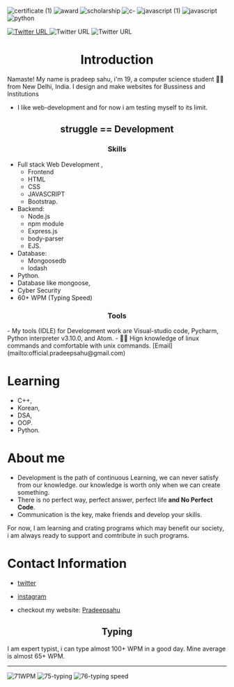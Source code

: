 
![certificate (1)](https://user-images.githubusercontent.com/94203408/172693042-b71697bf-cf00-4cc5-ab77-2a08ebebc308.png)
![award](https://user-images.githubusercontent.com/94203408/172693522-cf28296f-771a-46e9-adad-fff715fbd636.png)
![scholarship](https://user-images.githubusercontent.com/94203408/172693277-7f989aed-5446-4ee7-a3f6-a555a34943f9.png)
![c-](https://user-images.githubusercontent.com/94203408/172696190-149f532b-76f6-46d5-bd03-9fd92dec0e90.png)
![javascript (1)](https://user-images.githubusercontent.com/94203408/172696196-afae7a25-08ca-4249-8d86-e4c7121b017a.png)
![javascript](https://user-images.githubusercontent.com/94203408/172696198-c8fab034-a1e0-433e-bd0a-7b944d2676d7.png)
![python](https://user-images.githubusercontent.com/94203408/172696201-b5447ea2-3a6d-4d6d-a1c0-8cf262a60802.png)

<a href="https://twitter.com/Pradeepsahu__" ><img  alt="Twitter URL" src="https://img.shields.io/twitter/url?label=Twitter%20%40PradeepSahu__&logo=Twitter&logoColor=%231DA1F2&style=social&url=https%3A%2F%2Ftwitter.com%2FPradeepsahu__"> </a>
<a> <img alt="Twitter URL" src="https://img.shields.io/twitter/url?label=Instagram%20%40pradeep_sahhu&logo=Instagram&logoColor=%23E4405F&style=social&url=https%3A%2F%2Fwww.instagram.com%2Fpradeep_sahhu%2F"> </a>
<a> <img alt="Twitter URL" src="https://img.shields.io/twitter/url?label=LinkedIn%20%40PradeepSahu&logo=LinkedIn&logoColor=%23E4405F&style=social&url=https%3A%2F%2Fwww.linkedin.com%2Fin%2Fpradeep-sahu-759720224%2F"></a>


<h1 align="center"> Introduction </h1>

<P>Namaste! My name is pradeep sahu, i'm 19, a computer science student 🧑‍💻 from New Delhi, India.  I design and make websites for Bussiness and Institutions</p>

- I like web-development and for now i am testing myself to its limit.

<h2 align="center"> struggle == Development </h2>

<h3 align="center"> Skills </h3>

- Full stack Web Development ,
  - Frontend
  - HTML
  - CSS
  - JAVASCRIPT
  -  Bootstrap.
- Backend: 
  -  Node.js 
  - npm module
  -  Express.js
  -  body-parser
  -  EJS.
- Database: 
   - Mongoosedb
   - lodash
- Python.
- Database like mongoose, 
- Cyber Security 
- 60+ WPM (Typing Speed)

 
 
 <h3 align="center"> Tools </h3>
- My tools (IDLE) for Development work are Visual-studio code, Pycharm, Python interpreter v3.10.0, and Atom.
- 🧑‍💻 Hign knowledge of linux commands and comfortable with unix commands.
[Email](mailto:official.pradeepsahu@gmail.com) 



 
 # Learning
 - C++,
 - Korean,
 - DSA,
 - OOP.
 - Python.
 
 # About me
- Development is the path of continuous Learning, we can never satisfy from our knowledge. our knowledge is worth only when we can create something. 
- There is no perfect way, perfect answer, perfect life **and No Perfect Code**.
- Communication is the key, make friends and develop your skills.

For now, I am learning and crating programs which may benefit our society, i am always ready to support and comtribute in such programs.
# Contact Information
- [twitter](https://twitter.com/Pradeepsahu__)
- [instagram](https://www.instagram.com/pradeep_sahhu/)

- checkout my website: [Pradeepsahu](https://pradeepsahu.in/)
####
<h2 align="center"> Typing </h2>
<P> I am expert typist, i can type almost 100+ WPM in a good day. Mine average is almost 65+ WPM. </p>
<hr/ style="border-width:10">


![71WPM](https://user-images.githubusercontent.com/94203408/167576689-88863548-226d-42b6-8c1b-ea8519961ebd.png)
![75-typing](https://user-images.githubusercontent.com/94203408/173128679-4b300ac8-8d0c-4fc1-8ed9-ba042aa68da8.png)
![76-typing speed](https://user-images.githubusercontent.com/94203408/173364901-0671edc0-c8af-4b84-803b-227c59fbb18c.png)









